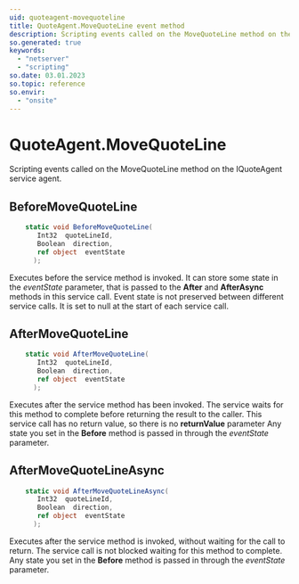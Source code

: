 ```yaml
---
uid: quoteagent-movequoteline
title: QuoteAgent.MoveQuoteLine event method
description: Scripting events called on the MoveQuoteLine method on the QuoteAgent service agent.
so.generated: true
keywords:
  - "netserver"
  - "scripting"
so.date: 03.01.2023
so.topic: reference
so.envir:
  - "onsite"
---
```

# QuoteAgent.MoveQuoteLine

Scripting events called on the <see cref='M:SuperOffice.CRM.Services.IQuoteAgent.MoveQuoteLine'>MoveQuoteLine</see> method on the <see cref='IQuoteAgent'>IQuoteAgent</see>  service agent.

## BeforeMoveQuoteLine
```cs
    static void BeforeMoveQuoteLine(
       Int32  quoteLineId,
       Boolean  direction,
       ref object  eventState
      );
```
Executes before the service method is invoked.
It can store some state in the *eventState* parameter, that is passed to the **After** and **AfterAsync** methods in this service call.
Event state is not preserved between different service calls. It is set to null at the start of each service call.
## AfterMoveQuoteLine
```cs
    static void AfterMoveQuoteLine(
       Int32  quoteLineId,
       Boolean  direction,
       ref object  eventState
      );
```
Executes after the service method has been invoked. The service waits for this method to complete before returning the result to the caller.
This service call has no return value, so there is no **returnValue** parameter
Any state you set in the **Before** method is passed in through the *eventState* parameter.
## AfterMoveQuoteLineAsync
```cs
    static void AfterMoveQuoteLineAsync(
       Int32  quoteLineId,
       Boolean  direction,
       ref object  eventState
      );
```
Executes after the service method is invoked, without waiting for the call to return.
The service call is not blocked waiting for this method to complete.
Any state you set in the **Before** method is passed in through the *eventState* parameter.

